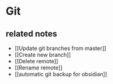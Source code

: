 # Git

## related notes
- [[Update git branches from master]]
- [[Create new branch]]
- [[Delete remote]]
- [[Rename remote]]
- [[automatic git backup for obsidian]]